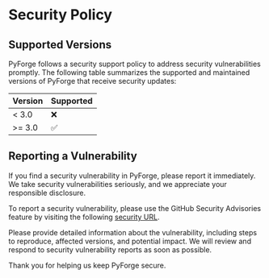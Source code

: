 # Security Policy

## Supported Versions

PyForge follows a security support policy to address security vulnerabilities promptly.
The following table summarizes the supported and maintained versions of PyForge that receive security updates:

| Version | Supported          |
| ------- | ------------------ |
| < 3.0   | :x:                |
| >= 3.0  | :white_check_mark: |


## Reporting a Vulnerability

If you find a security vulnerability in PyForge, please report it immediately. We take security 
vulnerabilities seriously, and we appreciate your responsible disclosure.

To report a security vulnerability, please use the GitHub Security Advisories feature by visiting 
the following [security URL](https://github.com/Avaiga/pyforge/security).

Please provide detailed information about the vulnerability, including steps to reproduce, affected 
versions, and potential impact. We will review and respond to security vulnerability reports as soon as possible.

Thank you for helping us keep PyForge secure.
